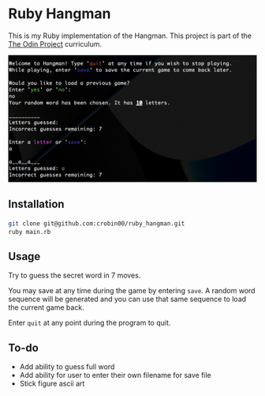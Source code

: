 # Ruby Hangman

This is my Ruby implementation of the Hangman. This project is part of the [The Odin Project](https://www.theodinproject.com/lessons/ruby-hangman) curriculum.

![Hangman Terminal Image](hangman.png)

## Installation

```bash
git clone git@github.com:crobin00/ruby_hangman.git
ruby main.rb
```

## Usage

Try to guess the secret word in 7 moves.

You may save at any time during the game by entering
`save`. A random word sequence will be generated and
you can use that same sequence to load the current
game back.

Enter `quit` at any point during the program to quit.

## To-do

- Add ability to guess full word
- Add ability for user to enter their own filename for
  save file
- Stick figure ascii art
